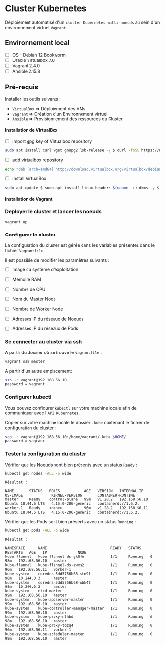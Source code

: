 # Cluster Kubernetes

Déploiement automatisé d'un `cluster Kubernetes multi-noeuds` au sein d'un environnement virtuel `Vagrant`.

## Environnement local

- [ ] OS - Debian 12 Bookworm
- [ ] Oracle Virtualbox 7.0
- [ ] Vagrant 2.4.0
- [ ] Ansible 2.15.8

## Pré-requis

Installer les outils suivants :

- `VirtualBox` => Déploiement des VMs
- `Vagrant` => Création d'un Environnement virtuel
- `Ansible` => Provisionnement des ressources du Cluster


#### Installation de VirtualBox

- [ ] import gpg key of Virtualbox repository

```sh 
sudo apt install curl wget gnupg2 lsb-release -y $ curl -fsSL https://www.virtualbox.org/download/oracle_vbox_2016.asc|sudo gpg --dearmor -o /etc/apt/trusted.gpg.d/vbox.gpg $ curl -fsSL https://www.virtualbox.org/download/oracle_vbox.asc|sudo gpg --dearmor -o /etc/apt/trusted.gpg.d/oracle_vbox.gpg
```

- [ ] add virtualbox repository

```sh
echo "deb [arch=amd64] http://download.virtualbox.org/virtualbox/debian $(lsb_release -cs) contrib" | sudo tee /etc/apt/sources.list.d/virtualbox.list
```

- [ ] install VirtualBox

```sh
sudo apt update $ sudo apt install linux-headers-$(uname -r) dkms -y $ sudo apt install virtualbox-7.0 -y
```


#### Installation de Vagrant


### Deployer le cluster et lancer les noeuds

```sh
vagrant up
```

### Configurer le cluster

La configuration du cluster est gérée dans les variables présentes dans le fichier `Vagrantfile`

Il est possible de modifier les paramètres suivants :

- [ ] Image du système d'exploitation
- [ ] Mémoire RAM
- [ ] Nombre de CPU
- [ ] Nom du Master Node
- [ ] Nombre de Worker Node
- [ ] Adresses IP du réseaux de Noeuds
- [ ] Adresses IP du réseaux de Pods


### Se connecter au cluster via ssh

A partir du dossier où se trouve le `Vagrantfile` :

```sh
vagrant ssh master
```

A partir d'un autre emplacement:

```sh
ssh -r vagrant@192.168.56.10
password = vagrant
```

### Configurer kubectl 

Vous pouvez configurer `kubectl` sur votre machine locale afin de communiquer avec l'`API Kubernetes`.

Copier sur votre machine locale le dossier `.kube` contenant le fichier de configuration du cluster :

```sh
scp -r vagrant@192.168.56.10:/home/vagrant/.kube $HOME/
password = vagrant
```

### Tester la configuration du cluster

Vérifier que les Noeuds sont bien présents avec un status `Ready` :

```sh
kubectl get nodes -ALL -o wide
```

`Résultat :`

```
NAME       STATUS   ROLES           AGE   VERSION   INTERNAL-IP     OS-IMAGE             KERNEL-VERSION       CONTAINER-RUNTIME
master     Ready    control-plane   99m   v1.28.2   192.168.56.10   Ubuntu 18.04.6 LTS   4.15.0-206-generic   containerd://1.6.21   
worker-1   Ready    <none>          96m   v1.28.2   192.168.56.11   Ubuntu 18.04.6 LTS   4.15.0-206-generic   containerd://1.6.21
```


Vérifier que les Pods sont bien présents avec un status `Running` :

```sh
kubectl get pods -ALL -o wide
```

`Résultat :`

```
NAMESPACE      NAME                             READY   STATUS    RESTARTS   AGE   IP              NODE       
kube-flannel   kube-flannel-ds-gk8fn            1/1     Running   0          98m   192.168.56.10   master                
kube-flannel   kube-flannel-ds-zwxs2            1/1     Running   0          96m   192.168.56.11   worker-1              
kube-system    coredns-5dd5756b68-stn9l         1/1     Running   0          98m   10.244.0.3      master                
kube-system    coredns-5dd5756b68-wbk4t         1/1     Running   0          98m   10.244.0.2      master                 
kube-system    etcd-master                      1/1     Running   0          99m   192.168.56.10   master                 
kube-system    kube-apiserver-master            1/1     Running   0          99m   192.168.56.10   master                
kube-system    kube-controller-manager-master   1/1     Running   0          99m   192.168.56.10   master                
kube-system    kube-proxy-nlhbd                 1/1     Running   0          98m   192.168.56.10   master                 
kube-system    kube-proxy-tqzq4                 1/1     Running   0          96m   192.168.56.11   worker-1              
kube-system    kube-scheduler-master            1/1     Running   0          99m   192.168.56.10   master      
```
